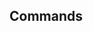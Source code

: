 <!-- Space: ZshVscodium -->
<!-- Parent: Project -->
<!-- Title: Commands -->

<!-- Label: ZshVscodium -->
<!-- Label: Project -->
<!-- Label: Commands -->
<!-- Include: docs/disclaimer.md -->
<!-- Include: ac:toc -->

## Commands
